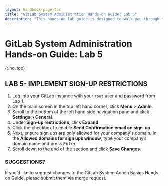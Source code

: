 ```yaml
---
layout: handbook-page-toc
title: "GitLab System Administration Hands-on Guide: Lab 5"
description: "This hands-on lab guide is designed to walk you through the lab exercises used in the GitLab System Administration course."
---
```

# GitLab System Administration Hands-on Guide: Lab 5
{:.no_toc}

## LAB 5- IMPLEMENT SIGN-UP RESTRICTIONS

1. Log into your GitLab instance with your `root` user and password from Lab 1.
2. On the main screen in the top left hand corner, click **Menu** > **Admin**.  
3. Scroll to the bottom of the left hand side navigation pane and click **Settings > General**.
5. Under **Sign-up restrictions**, click **Expand**.  
6. Click the checkbox to enable **Send Confirmation email on sign-up**.  
7. Next, ensure sign ups are only allowed for your company's domain. In the **Allowed domains for sign ups window**, type your company’s domain name and press <kbd>Enter<kbd>  
9. Scroll down to the end of the section and click **Save Changes**. 

### SUGGESTIONS?

If you’d like to suggest changes to the GitLab System Admin Basics Hands-on Guide, please submit them via merge request.

